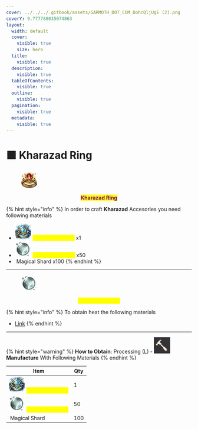```yaml
---
cover: ../../../.gitbook/assets/GARMOTH_DOT_COM_DohcQljUgE (2).png
coverY: 9.777788035074863
layout:
  width: default
  cover:
    visible: true
    size: hero
  title:
    visible: true
  description:
    visible: true
  tableOfContents:
    visible: true
  outline:
    visible: true
  pagination:
    visible: true
  metadata:
    visible: true
---
```


# 🟪 Kharazad Ring

<figure><img src="../../../.gitbook/assets/image (120).png" alt=""><figcaption></figcaption></figure>

<p align="center"><mark style="color:purple;"><strong>Kharazad Ring</strong></mark></p>

{% hint style="info" %}
In order to craft **Kharazad** Accesories you need following materials

* ![](<../../../.gitbook/assets/image (121).png>) <mark style="color:yellow;">V: Deboreka Ring</mark> x1
* ![](<../../../.gitbook/assets/image (123).png>) <mark style="color:yellow;">Essence of Dawn</mark> x50
* <img src="https://592728697-files.gitbook.io/~/files/v0/b/gitbook-x-prod.appspot.com/o/spaces%2FkA2Ou9rHBG7pND0Xi3Co%2Fuploads%2FaHkAOppw2Z9nZBDOIApv%2Fimage.png?alt=media&#x26;token=0db3f131-e528-44a0-9355-53df1466c5c7" alt="" data-size="line"> Magical Shard x100
{% endhint %}

***

<figure><img src="../../../.gitbook/assets/image (124).png" alt=""><figcaption></figcaption></figure>

<p align="center"><mark style="color:yellow;">Essence of Dawn</mark>
</p>

{% hint style="info" %}
To obtain heat the following materials

* [Link](https://bdocodex.com/us/item/820979/)
{% endhint %}

***

{% hint style="warning" %}
**How to Obtain**: Processing (L) - <img src="../../../.gitbook/assets/QQ截图20221109033029.png" alt="" data-size="line"> **Manufacture** With Following Materials
{% endhint %}

| Item                                                                                                                                                                                                                                                                | Qty |
| ------------------------------------------------------------------------------------------------------------------------------------------------------------------------------------------------------------------------------------------------------------------- | --- |
| ![](<../../../.gitbook/assets/image (121).png>) <mark style="color:yellow;">V: Deboreka Ring</mark>                                                                                                                                                                 | 1   |
| ![](<../../../.gitbook/assets/image (123).png>) <mark style="color:yellow;">Essence of Dawn</mark>                                                                                                                                                                  | 50  |
| <img src="https://592728697-files.gitbook.io/~/files/v0/b/gitbook-x-prod.appspot.com/o/spaces%2FkA2Ou9rHBG7pND0Xi3Co%2Fuploads%2FaHkAOppw2Z9nZBDOIApv%2Fimage.png?alt=media&#x26;token=0db3f131-e528-44a0-9355-53df1466c5c7" alt="" data-size="line"> Magical Shard | 100 |

